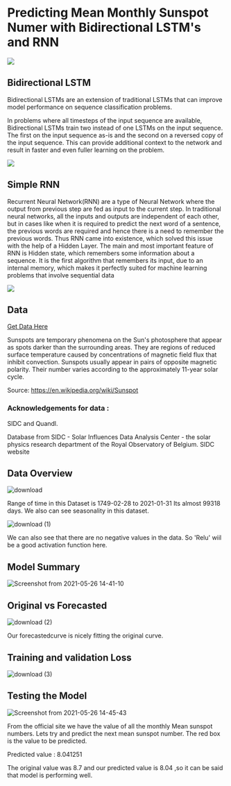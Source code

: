 # Predicting Mean Monthly Sunspot Numer with Bidirectional LSTM's and RNN
<img src ="https://upload.wikimedia.org/wikipedia/commons/6/67/Sunspots_1302_Sep_2011_by_NASA.jpg"></img>

## Bidirectional LSTM
Bidirectional LSTMs are an extension of traditional LSTMs that can improve model performance on sequence classification problems.

In problems where all timesteps of the input sequence are available, Bidirectional LSTMs train two instead of one LSTMs on the input sequence. The first on the input sequence as-is and the second on a reversed copy of the input sequence. This can provide additional context to the network and result in faster and even fuller learning on the problem.


<img src = 'https://miro.medium.com/max/764/1*6QnPUSv_t9BY9Fv8_aLb-Q.png'></img>

## Simple RNN
Recurrent Neural Network(RNN) are a type of Neural Network where the output from previous step are fed as input to the current step. In traditional neural networks, all the inputs and outputs are independent of each other, but in cases like when it is required to predict the next word of a sentence, the previous words are required and hence there is a need to remember the previous words. Thus RNN came into existence, which solved this issue with the help of a Hidden Layer. The main and most important feature of RNN is Hidden state, which remembers some information about a sequence.
It is the first algorithm that remembers its input, due to an internal memory, which makes it perfectly suited for machine learning problems that involve sequential data


<img src = 'https://builtin.com/sites/default/files/styles/ckeditor_optimize/public/inline-images/unrolled-rnn_0.png'></img>

## Data
<a href='https://www.kaggle.com/robervalt/sunspots'> Get Data Here </a>


Sunspots are temporary phenomena on the Sun's photosphere that appear as spots darker than the surrounding areas. They are regions of reduced surface temperature caused by concentrations of magnetic field flux that inhibit convection. Sunspots usually appear in pairs of opposite magnetic polarity. Their number varies according to the approximately 11-year solar cycle.

Source: https://en.wikipedia.org/wiki/Sunspot
### Acknowledgements for data :
SIDC and Quandl.

Database from SIDC - Solar Influences Data Analysis Center - the solar physics research department of the Royal Observatory of Belgium. SIDC website

## Data Overview
![download](https://user-images.githubusercontent.com/69857637/119633362-4d9ff100-be2f-11eb-92cf-7ac6ed32bc1c.png)

Range of time in this Dataset is 1749-02-28 to 2021-01-31
Its almost 99318 days.
We also can see seasonality  in this dataset.

![download (1)](https://user-images.githubusercontent.com/69857637/119633670-9a83c780-be2f-11eb-8374-8aa0bc91e519.png)

We can also see that there are no negative values in the data. So 'Relu' wiil be a good activation function here.

## Model Summary 
![Screenshot from 2021-05-26 14-41-10](https://user-images.githubusercontent.com/69857637/119634697-9e641980-be30-11eb-8521-6b5af1c23371.png)


## Original vs Forecasted
![download (2)](https://user-images.githubusercontent.com/69857637/119634020-ef274280-be2f-11eb-8953-ac24ed6f8f65.png)

Our forecastedcurve is nicely fitting the original curve.

## Training and validation Loss
![download (3)](https://user-images.githubusercontent.com/69857637/119634423-6066f580-be30-11eb-90fd-a06b40b0d8e9.png)


## Testing the Model
![Screenshot from 2021-05-26 14-45-43](https://user-images.githubusercontent.com/69857637/119635874-ba1bef80-be31-11eb-8927-62032eae3ab4.png)


 From the official site we have the value of all the monthly Mean sunspot numbers. Lets try and predict the next mean sunspot number. The red box is the value to be predicted.
 
 Predicted value : 8.041251
 
 The original value was 8.7 and our predicted value is 8.04 ,so it can be said that model is performing well.

